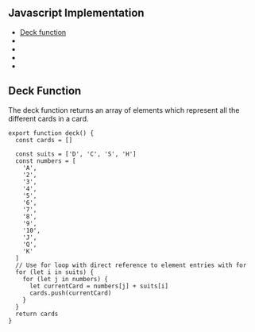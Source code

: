 ## Javascript Implementation

- [Deck function](#)
- [](#)
- [](#)
- [](#)
- [](#)

## Deck Function

The deck function returns an array of elements which represent all the different cards in a card.

```
export function deck() {
  const cards = []

  const suits = ['D', 'C', 'S', 'H']
  const numbers = [
    'A',
    '2',
    '3',
    '4',
    '5',
    '6',
    '7',
    '8',
    '9',
    '10',
    'J',
    'Q',
    'K'
  ]
  // Use for loop with direct reference to element entries with for
  for (let i in suits) {
    for (let j in numbers) {
      let currentCard = numbers[j] + suits[i]
      cards.push(currentCard)
    }
  }
  return cards
}

```
